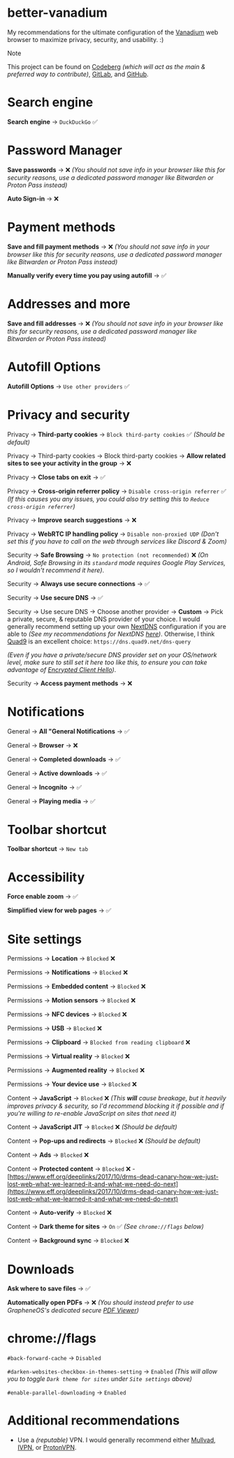 # better-vanadium

My recommendations for the ultimate configuration of the [Vanadium](https://github.com/GrapheneOS/Vanadium) web browser to maximize privacy, security, and usability. :)

> [!NOTE]
> This project can be found on [Codeberg](https://codeberg.org/celenity/better-vanadium) *(which will act as the main & preferred way to contribute)*, [GitLab](https://gitlab.com/celenityy/better-vanadium), and [GitHub](https://github.com/celenityy/better-vanadium).

# Search engine

**Search engine** -> `DuckDuckGo` ✅

# Password Manager

**Save passwords** -> ❌ *(You should not save info in your browser like this for security reasons, use a dedicated password manager like Bitwarden or Proton Pass instead)*

**Auto Sign-in** -> ❌

# Payment methods

**Save and fill payment methods** -> ❌ *(You should not save info in your browser like this for security reasons, use a dedicated password manager like Bitwarden or Proton Pass instead)*

**Manually verify every time you pay using autofill** -> ✅

# Addresses and more

**Save and fill addresses** -> ❌ *(You should not save info in your browser like this for security reasons, use a dedicated password manager like Bitwarden or Proton Pass instead)*

# Autofill Options

**Autofill Options** -> `Use other providers` ✅

# Privacy and security

Privacy -> **Third-party cookies** -> `Block third-party cookies` ✅ *(Should be default)*

Privacy -> Third-party cookies -> Block third-party cookies -> **Allow related sites to see your activity in the group** -> ❌

Privacy -> **Close tabs on exit** -> ✅

Privacy -> **Cross-origin referrer policy** -> `Disable cross-origin referrer` ✅ *(If this causes you any issues, you could also try setting this to `Reduce cross-origin referrer`)*

Privacy -> **Improve search suggestions** -> ❌

Privacy -> **WebRTC IP handling policy** -> `Disable non-proxied UDP` *(Don't set this if you have to call on the web through services like Discord & Zoom)*

Security -> **Safe Browsing** -> `No protection (not recommended)` ❌ *(On Android, Safe Browsing in its `standard` mode requires Google Play Services, so I wouldn't recommend it here)*.

Security -> **Always use secure connections** -> ✅

Security -> **Use secure DNS** -> ✅

Security -> Use secure DNS -> Choose another provider -> **Custom** -> Pick a private, secure, & reputable DNS provider of your choice. I would generally recommend setting up your own [NextDNS](https://nextdns.io) configuration if you are able to *(See my recommendations for NextDNS [here](https://codeberg.org/celenity/nextdns-settings))*. Otherwise, I think [Quad9](https://quad9.net/) is an excellent choice: `https://dns.quad9.net/dns-query`

*(Even if you have a private/secure DNS provider set on your OS/network level, make sure to still set it here too like this, to ensure you can take advantage of [Encrypted Client Hello](https://blog.cloudflare.com/announcing-encrypted-client-hello))*.

Security -> **Access payment methods** -> ❌

# Notifications

General -> **All "General Notifications** -> ✅

General -> **Browser** -> ❌

General -> **Completed downloads** -> ✅

General -> **Active downloads** -> ✅

General -> **Incognito** -> ✅

General -> **Playing media** -> ✅

# Toolbar shortcut

**Toolbar shortcut** -> `New tab`

# Accessibility

**Force enable zoom** -> ✅

**Simplified view for web pages** -> ✅

# Site settings

Permissions -> **Location** -> `Blocked` ❌ 

Permissions -> **Notifications** -> `Blocked` ❌

Permissions -> **Embedded content** -> `Blocked` ❌

Permissions -> **Motion sensors** -> `Blocked` ❌

Permissions -> **NFC devices** -> `Blocked` ❌

Permissions -> **USB** -> `Blocked` ❌

Permissions -> **Clipboard** -> `Blocked from reading clipboard` ❌

Permissions -> **Virtual reality** -> `Blocked` ❌

Permissions -> **Augmented reality** -> `Blocked` ❌

Permissions -> **Your device use** -> `Blocked` ❌

Content -> **JavaScript** -> `Blocked` ❌ *(This **will** cause breakage, but it heavily improves privacy & security, so I'd recommend blocking it if possible and if you're willing to re-enable JavaScript on sites that need it)*

Content -> **JavaScript JIT** -> `Blocked` ❌ *(Should be default)*

Content -> **Pop-ups and redirects** -> `Blocked` ❌ *(Should be default)*

Content -> **Ads** -> `Blocked` ❌

Content -> **Protected content** -> `Blocked` ❌ - [https://www.eff.org/deeplinks/2017/10/drms-dead-canary-how-we-just-lost-web-what-we-learned-it-and-what-we-need-do-next](https://www.eff.org/deeplinks/2017/10/drms-dead-canary-how-we-just-lost-web-what-we-learned-it-and-what-we-need-do-next)

Content -> **Auto-verify** -> `Blocked` ❌

Content -> **Dark theme for sites** -> `On` ✅ *(See `chrome://flags` below)*

Content -> **Background sync** -> `Blocked` ❌

# Downloads

**Ask where to save files** -> ✅

**Automatically open PDFs** -> ❌ *(You should instead prefer to use GrapheneOS's dedicated secure [PDF Viewer](https://github.com/GrapheneOS/PdfViewer))*

# chrome://flags

`#back-forward-cache` -> `Disabled`

`#darken-websites-checkbox-in-themes-setting` -> `Enabled` *(This will allow you to toggle `Dark theme for sites` under `Site settings` above)*

`#enable-parallel-downloading` -> `Enabled`

# Additional recommendations

* Use a *(reputable)* VPN. I would generally recommend either [Mullvad](https://mullvad.net/), [IVPN](https://www.ivpn.net/), or [ProtonVPN](https://protonvpn.com/).
